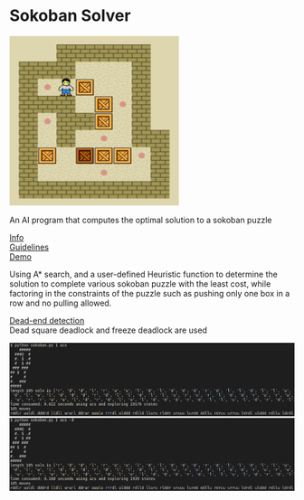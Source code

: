 # Sokoban Solver
<kbd><img src="assets/sokoban.png" width=300 height=300/></kbd> 

An AI program that computes the optimal solution to a sokoban puzzle  
  
[Info](https://en.wikipedia.org/wiki/Sokoban)  
[Guidelines](assets/hw4_questions.pdf)  
[Demo](https://sokoban.info/)  
  
Using A* search, and a user-defined Heuristic function to determine the solution to complete various sokoban puzzle with the least cost, while factoring in the constraints of the puzzle such as pushing only one box in a row and no pulling allowed.
  
[Dead-end detection](http://www.sokobano.de/wiki/index.php?title=Deadlocks)  
Dead square deadlock and freeze deadlock are used  

<kbd><img src="assets/normal.png" /></kbd>  
<kbd><img src="assets/deadend.png" /></kbd> 
